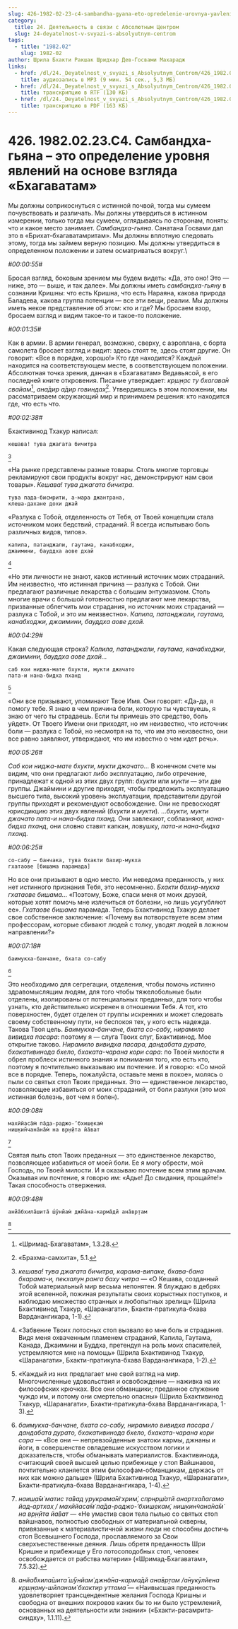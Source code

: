 ```yaml
---
slug: 426-1982-02-23-c4-sambandha-gyana-eto-opredelenie-urovnya-yavlenij-na-osnove-vzglyada-bhagavatam
category:
  title: 24. Деятельность в связи с Абсолютным Центром
  slug: 24-deyatelnost-v-svyazi-s-absolyutnym-centrom
tags:
  - title: "1982.02"
    slug: 1982-02
author: Шрила Бхакти Ракшак Шридхар Дев-Госвами Махарадж
links:
  - href: /dl/24._Deyatelnost_v_svyazi_s_Absolyutnym_Centrom/426_1982.02.23.C4_SridharMj_Sambandha-gjana_jeto_opredelenie_urovnja_javlenij_na_osnove_vzgljada_Bhagavatam.mp3
    title: аудиозапись в MP3 (9 мин. 54 сек., 5,3 МБ)
  - href: /dl/24._Deyatelnost_v_svyazi_s_Absolyutnym_Centrom/426_1982.02.23.C4_SridharMj_Sambandha-gjana_jeto_opredelenie_urovnja_javlenij_na_osnove_vzgljada_Bhagavatam.rtf
    title: транскрипцию в RTF (130 КБ)
  - href: /dl/24._Deyatelnost_v_svyazi_s_Absolyutnym_Centrom/426_1982.02.23.C4_SridharMj_Sambandha-gjana_jeto_opredelenie_urovnja_javlenij_na_osnove_vzgljada_Bhagavatam.pdf
    title: транскрипцию в PDF (163 КБ)
---
```


# 426. 1982.02.23.C4. Самбандха-гьяна – это определение уровня явлений на основе взгляда «Бхагаватам»

Мы должны соприкоснуться с истинной почвой, тогда мы сумеем почувствовать и различать. Мы должны утвердиться в истинном измерении, только тогда мы сумеем, оглядываясь по сторонам, понять: что и какое место занимает. *Самбандха-гьяна*. Санатана Госвами дал это в «Брихат-бхагаватамритам». Мы должны вплотную следовать этому, тогда мы займем верную позицию. Мы должны утвердиться в определенном положении и затем осматриваться вокруг.\


*#00:00:55#*

Бросая взгляд, боковым зрением мы будем видеть: «Да, это оно! Это — ниже, это — выше, и так далее». Мы должны иметь *самбандха-гьяну* в сознании Кришны: что есть Кришна, что есть Нараяна, какова природа Баладева, какова группа потенции — все эти вещи, реалии. Мы должны иметь некое представление об этом: кто и где? Мы бросаем взор, бросаем взгляд и видим такое-то и такое-то положение.

*#00:01:35#*

Как в армии. В армии генерал, возможно, сверху, с аэроплана, с борта самолета бросает взгляд и видит: здесь стоят те, здесь стоят другие. Он говорит: «Все в порядке, хорошо!» Кто где находится? Каждый находится на соответствующем месте, в соответствующем положении. Абсолютная точка зрения, данная в «Бхагаватам» Ведавьясой, в его последней книге откровения. Писание утверждает: *кр̣ш̣н̣ас ту бхагава̄н свайам*[^_ftn1], *ана̄дир а̄дир говиндах̣*[^_ftn2]. Утвердившись в этом положении, мы рассматриваем окружающий мир и принимаем решения: кто находится где, что есть что.

*#00:02:38#*

Бхактивинод Тхакур написал:

    кешава! тува джагата бичитра
[^_ftn3]

«На рынке представлены разные товары. Столь многие торговцы рекламируют свои продукты вокруг нас, демонстрируют нам свои товары». *Кешава! тува джагата бичитра.*

    тува пада-бисмрити, а-мара джантрана,
    клеша-дахане дохи джай

«Разлука с Тобой, отделенность от Тебя, от Твоей концепции стала источником моих бедствий, страданий. Я всегда испытываю боль различных видов, типов».

    капила, патанджали, гаутама, канабходжи,
    джаимини, бауддха аове дхай
[^_ftn4]

«Но эти личности не знают, каков истинный источник моих страданий. Им неизвестно, что истинная причина — разлука с Тобой. Они предлагают различные лекарства с большим энтузиазмом. Столь многие врачи с большой готовностью предлагают мне лекарства, призванные облегчить мои страдания, но источник моих страданий — разлука с Тобой, и это им неизвестно». *Капила, патанджали, гаутама, канабходжи, джаимини, бауддха аове дхай.*

*#00:04:29#*

Какая следующая строка? *Капила, патанджали, гаутама, канабходжи, джаимини, бауддха аове дхай…*

    cаб кои ниджа-мате бхукти, мукти джачато
    пата-и нана-бидха пханд
[^_ftn5]

«Они все призывают, упоминают Твое Имя. Они говорят: «Да-да, я помогу тебе. Я знаю в чем причина боли, которую ты чувствуешь, я знаю от чего ты страдаешь. Если ты примешь это средство, боль уйдет». От Твоего Имени они приходят, но им неизвестно, что источник боли — разлука с Тобой, но несмотря на то, что им это неизвестно, они все равно заявляют, утверждают, что им известно о чем идет речь».

*#00:05:26#*

*Cаб кои ниджа-мате бхукти, мукти джачато…* В конечном счете мы видим, что они предлагают либо эксплуатацию, либо отречение, принадлежат к одной из этих двух групп: *бхукти* или *мукти* — эти две группы. Джаймини и другие приходят, чтобы предложить эксплуатацию высшего типа, высокий уровень эксплуатации, представители другой группы приходят и рекомендуют освобождение. Они не превосходят юрисдикцию этих двух явлений (*бхукти* и *мукти*). …*бхукти, мукти джачато пата-и нана-бидха пханд.* Они завлекают, соблазняют, *нана-бидха пханд*, они словно ставят капкан, ловушку, *пата-и нана-бидха пханд.*

*#00:06:25#*

    со-сабу — банчака, тува бхакти бахир-мукха
    гхатаове [бишама парамада]

Но все они призывают в одно место. Им неведома преданность, у них нет истинного признания Тебя, это несомненно. *Бхакти бахир-мукха гхатаове бишама…* «Поэтому, Боже, спаси меня от моих друзей, которые хотят помочь мне излечиться от болезни, но лишь усугубляют ее». *Гхатаове бишама* парамада. Теперь Бхактивинод Тхакур делает свое собственное заключение: «Почему вы потворствуете всем этим профессорам, которые сбивают людей с толку, уводят людей в ложном направлении?»

*#00:07:18#*

    баимукха-банчане, бхата со-сабу
[^_ftn6]

Это необходимо для сегрегации, отделения, чтобы помочь истинно здравомыслящим людям, для того чтобы тяжелобольные были отделены, изолированы от потенциальных преданных, для того чтобы узнать, кто действительно искренен в отношении Тебя. А тот, кто поверхностен, будет отделен от группы искренних и может следовать своему собственному пути, не беспокоя тех, у кого есть надежда. Такова Твоя цель. *Баимукха-банчане, бхата со-сабу, нирамило вивидха пасара*: поэтому я — слуга Твоих слуг, Бхактивинод. Мое открытие таково. *Нирамило вивидха пасара, дандабата дурато, бхакативинода бхело, бхаката-чарана кори сара*: по Твоей милости я обрел проблеск истинного знания и понимания того, кто есть кто, поэтому я почтительно выказываю им почтение. И я говорю: «Со мной все в порядке. Теперь, пожалуйста, оставьте меня в покое», молясь о пыли со святых стоп Твоих преданных. Это — единственное лекарство, позволяющее избавиться от моих страданий, от боли разлуки (это моя истинная болезнь, вот чем я болен).

*#00:09:08#*

    махӣйаса̄м̇ па̄да-раджо-’бхиш̣екам̇
    ниш̣кин̃чана̄на̄м̇ на вр̣н̣ӣта йа̄ват
[^_ftn7]

Святая пыль стоп Твоих преданных — это единственное лекарство, позволяющее избавиться от моей боли. Ее я могу обрести, мой Господь, по Твоей милости. И я оказываю почтение всем этим врачам. Оказывая им почтение, я говорю им: «Адье! До свидания, прощайте!» Такая способность отвержения.

*#00:09:48#*

    анйа̄бхила̄шита̄ ш́ӯнйам̇ джн̃а̄на-карма̄дй ана̄вр̣там
[^_ftn8]



[^_ftn1]: «Шримад-Бхагаватам», 1.3.28.

[^_ftn2]: «Брахма-самхита», 5.1.

[^_ftn3]: *кешава! тува джагата бичитра, карама-випаке, бхава-бана бхарама-и, пекхалун ранга баху читра* — «О Кешава, созданный Тобой материальный мир весьма непонятен. Я блуждаю в дебрях этой вселенной, пожиная результаты своих корыстных поступков, и наблюдаю множество странных и любопытных зрелищ» (Шрила Бхактивинод Тхакур, «Шаранагати», Бхакти-пратикула-бхава Варданангикара, 1-1).

[^_ftn4]: «Забвение Твоих лотосных стоп вызвало во мне боль и страдания. Видя меня охваченным пламенем страданий, Капила, Гаутама, Канада, Джаимини и Буддха, претендуя на роль моих спасителей, устремляются мне на помощь» (Шрила Бхактивинод Тхакур, «Шаранагати», Бхакти-пратикула-бхава Варданангикара, 1-2).

[^_ftn5]: «Каждый из них предлагает мне свой взгляд на мир. Многочисленные удовольствия и освобождение — наживка на их философских крючках. Все они обманщики; преданное служение чуждо им, и потому они смертельно опасны» (Шрила Бхактивинод Тхакур, «Шаранагати», Бхакти-пратикула-бхава Варданангикара, 1-3).

[^_ftn6]: *баимукха-банчане, бхата со-сабу, нирамило вивидха пасара / дандабата дурато, бхакативинода бхело, бхаката-чарана кори сара* — «Все они — непревзойденные знатоки кармы, джнаны и йоги, в совершенстве овладевшие искусством логики и доказательств, чтобы обманывать материалистов. Бхактивинода, считающий своей высшей целью прибежище у стоп Вайшнавов, почтительно кланяется этим философам-обманщикам, держась от них как можно дальше» (Шрила Бхактивинод Тхакур, «Шаранагати», Бхакти-пратикула-бхава Варданангикара, 1-4).

[^_ftn7]: *наиш̣а̄м̇ матис та̄вад урукрама̄н̇гхрим̇, спрнр̣ш́атй анартха̄пагамо йад-артхах̣ / махӣйаса̄м̇ па̄да-раджо-’бхиш̣екам̇, ниш̣кин̃чана̄на̄м̇ на вр̣н̣ӣта йа̄ват* — «Не умастив свои тела пылью со святых стоп вайшнавов, полностью свободных от материальной скверны, привязанные к материалистичной жизни люди не способны достичь стоп Всевышнего Господа, прославляемого за Свои сверхъестественные деяния. Лишь обретя преданность Шри Кришне и прибежище у Его лотосоподобных стоп, человек освобождается от рабства материи» («Шримад-Бхагаватам», 7.5.32).

[^_ftn8]: *анйа̄бхила̄шита̄ ш́ӯнйам̇ джн̃а̄на-карма̄дй ана̄вр̣там /а̄нукӯлйена кр̣ш̣н̣ану-шӣланам̇ бхактир уттама̄* — «Наивысшая преданность удовлетворяет трансцендентные желания Господа Кришны и свободна от внешних покровов каких бы то ни было устремлений, основанных на деятельности или знании» («Бхакти-расамрита-синдху», 1.1.11).

